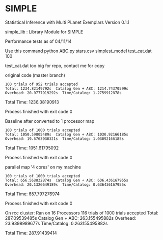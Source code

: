 SIMPLE
======

Statistical Inference with Multi PLanet Exemplars
Version 0.1.1

simple_lib : Library Module for SIMPLE




Performance tests as of 04/11/14

Use this command
python ABC.py stars.csv simplest_model test_cat.dat 100

test_cat.dat too big for repo, contact me for copy

original code (master branch)

    100 trials of 952 trials accepted
    Total: 1234.82149792s  Catalog Gen + ABC: 1214.74370599s
    Overhead: 20.0777919292s  Time/Catalog: 1.2759912878s


Total Time: 1236.38190913

Process finished with exit code 0


Baseline after converted to 1 processor map

    100 trials of 1000 trials accepted
    Total: 1050.59805489s  Catalog Gen + ABC: 1030.92166185s
    Overhead: 19.6763930321s  Time/Catalog: 1.03092166185s


Total Time: 1051.61795092

Process finished with exit code 0


parallel map '4 cores' on my machine

    100 trials of 1000 trials accepted
    Total: 656.568832874s  Catalog Gen + ABC: 636.436167955s
    Overhead: 20.1326649189s  Time/Catalog: 0.636436167955s


Total Time: 657.797276974

Process finished with exit code 0



On rcc cluster:
    Ran on 16 Processors
    116 trials of 1000 trials accepted
    Total: 287.09539485s  Catalog Gen + ABC: 263.155495882s
    Overhead: 23.9398989677s  Time/Catalog: 0.263155495882s


Total Time: 287.91439414


